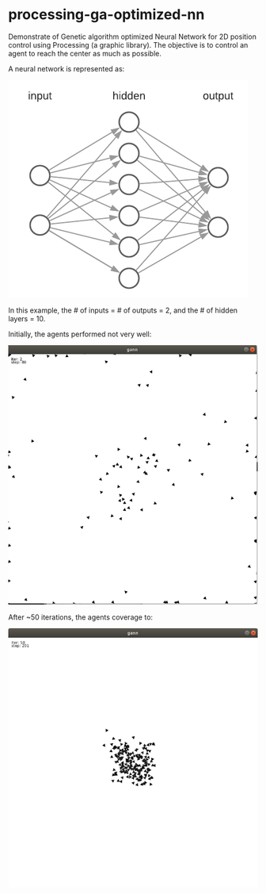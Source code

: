 # processing-ga-optimized-nn
Demonstrate of Genetic algorithm optimized Neural Network for 2D position control using Processing (a graphic library). The objective is to control an agent to reach the center as much as possible.

A neural network is represented as:

![nn](nn.png)

In this example, the # of inputs = # of outputs = 2, and the # of hidden layers = 10.

Initially, the agents performed not very well:

![cover-1](cover-1.png)

After ~50 iterations, the agents coverage to:

![cover-2](cover-2.png)

